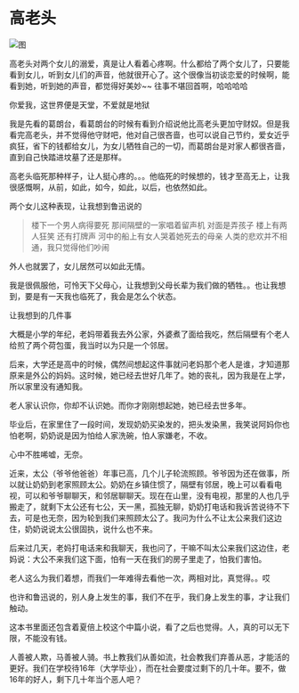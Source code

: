 

# 高老头

![图](http://image.linxingyang.net/image/note/2018-12-14-talks/glt.jpg)


高老头对两个女儿的溺爱，真是让人看着心疼啊。什么都给了两个女儿了，只要能看到女儿，听到女儿们的声音，他就很开心了。这个很像当初谈恋爱的时候啊，能看到她，听到她的声音，都觉得好美妙~~ 往事不堪回首啊，哈哈哈哈

你爱我，这世界便是天堂，不爱就是地狱



我是先看的葛朗台，看葛朗台的时候有看到介绍说他比高老头更加守财奴。但是我看完高老头，并不觉得他守财吧，他对自己很吝啬，也可以说自己节约，爱女近乎疯狂，省下的钱都给女儿，为女儿牺牲自己的一切，而葛朗台是对家人都很吝啬，直到自己快踏进坟墓了还是那样。


高老头临死那种样子，让人挺心疼的。。。他临死的时候想的，钱才至高无上，让我很感慨啊，从前，如此，如今，如此，以后，也依然如此。


两个女儿这种表现，让我想到鲁迅说的

> 楼下一个男人病得要死 那间隔壁的一家唱着留声机 对面是弄孩子 楼上有两人狂笑 还有打牌声 河中的船上有女人哭着她死去的母亲 人类的悲欢并不相通，我只觉得他们吵闹 

外人也就罢了，女儿居然可以如此无情。


我是很佩服他，可怜天下父母心，让我想到父母长辈为我们做的牺牲。。也让我想到，要是有一天我也临死了，我会是怎么个状态。


让我想到的几件事

大概是小学的年纪，老妈带着我去外公家，外婆煮了面给我吃，然后隔壁有个老人给煎了两个荷包蛋，我当时以为只是一个邻居。

后来，大学还是高中的时候，偶然间想起这件事就问老妈那个老人是谁，才知道那原来是外公的妈妈。这时候，她已经去世好几年了。她的丧礼，因为我是在上学，所以家里没有通知我。

老人家认识你，你却不认识她。而你才刚刚想起她，她已经去世多年。



毕业后，在家里住了一段时间，发现奶奶买染发的，把头发染黑，我笑说阿妈你也怕老啊，奶奶说是因为怕给人家洗碗，怕人家嫌老，不收。

心中不胜唏嘘，无奈。


近来，太公（爷爷他爸爸）年事已高，几个儿子轮流照顾。爷爷因为还在做事，所以就让奶奶到老家照顾太公。奶奶在乡镇住惯了，隔壁有邻居，晚上可以看看电视，可以和爷爷聊聊天，和邻居聊聊天。现在在山里，没有电视，那里的人也几乎搬走了，就剩下太公还有七公，天一黑，孤独无聊，奶奶打电话和我诉苦说待不下去，可是也无奈，因为轮到我们来照顾太公了。我问为什么不让太公来我们这边住，奶奶说说太公很固执，说什么也不来。

后来过几天，老妈打电话来和我聊天，我也问了，干嘛不叫太公来我们这边住，老妈说：大公不来我们这下面，怕有一天在我们的房子里走了，怕我们害怕。

老人这么为我们着想，而我们一年难得去看他一次，两相对比，真觉得。。哎


也许和鲁迅说的，别人身上发生的事，我们不在乎，我们身上发生的事，才让我们触动。




这本书里面还包含着夏倍上校这个中篇小说，看了之后也觉得。人，真的可以无下限，不能没有钱。

人善被人欺，马善被人骑。书上教我们从善如流，社会教我们弃善从恶，才能活的更好。我们在学校待16年（大学毕业），而在社会要度过剩下的几十年。要不，做16年的好人，剩下几十年当个恶人吧？

